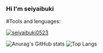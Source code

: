 ### Hi I'm seiyaibuki

#Tools and lenguages:

[![seiyaibuki0523](https://skillicons.dev/icons?i=arduino,c,cpp,html,java,js,nodejs,php,py,raspberrypi,vscode,powershell,linux,idea,docker,discord,github,anaconda,blender,flutter&perline=5)](https://skillicons.dev)

![Anurag's GitHub stats](https://github-readme-stats.vercel.app/api?username=anuraghazra&show_icons=true&bg_color=00000000)  ![Top Langs](https://github-readme-stats.vercel.app/api/top-langs/?username=seiyaibuki0523&layout=compact&card_width=300*150)


<!--
**seiyaibuki0523/seiyaibuki0523** is a ✨ _special_ ✨ repository because its `README.md` (this file) appears on your GitHub profile.

Here are some ideas to get you started:


- 🔭 I’m currently working on ...
- 🌱 I’m currently learning ...
- 👯 I’m looking to collaborate on ...
- 🤔 I’m looking for help with ...
- 💬 Ask me about ...
- 📫 How to reach me: ...
- 😄 Pronouns: ...
- ⚡ Fun fact: ...
-->
